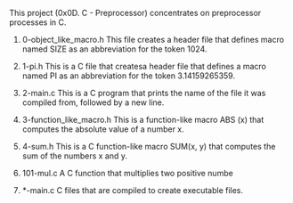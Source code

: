 This project (0x0D. C - Preprocessor) concentrates on preprocessor processes in C.

1. 0-object_like_macro.h
This file creates a header file that defines macro named SIZE as an abbreviation
for the token 1024.

2. 1-pi.h
This is a C file that createsa header file that defines a macro named PI as an
abbreviation for the token 3.14159265359.

3. 2-main.c
This is a C program that prints the name of the file it was compiled from,
followed by a new line.

4. 3-function_like_macro.h
This is a function-like macro ABS (x) that computes the absolute value of a
number x.

5. 4-sum.h
This is a C function-like macro SUM(x, y) that computes the sum of the
numbers x and y.

6. 101-mul.c
A C function that multiplies two positive numbe
8. *-main.c
C files that are compiled to create executable files.
